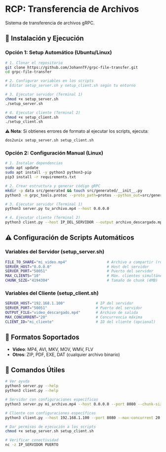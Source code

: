 # RCP: Transferencia de Archivos

Sistema de transferencia de archivos gRPC.

## 🚀 Instalación y Ejecución

### **Opción 1: Setup Automático (Ubuntu/Linux)**

```bash
# 1. Clonar el repositorio
git clone https://github.com/JohannTF/grpc-file-transfer.git
cd grpc-file-transfer

# 2. Configurar variables en los scripts
# Editar setup_server.sh y setup_client.sh según tu entorno

# 3. Ejecutar servidor (Terminal 1)
chmod +x setup_server.sh
./setup_server.sh

# 4. Ejecutar cliente (Terminal 2)
chmod +x setup_client.sh
./setup_client.sh
```

**⚠️ Nota**: Si obtienes errores de formato al ejecutar los scripts, ejecuta:
```bash
dos2unix setup_server.sh setup_client.sh
```

### **Opción 2: Configuración Manual (Linux)**

```bash
# 1. Instalar dependencias
sudo apt update
sudo apt install -y python3 python3-pip
pip3 install -r requirements.txt

# 2. Crear estructura y generar código gRPC
mkdir -p data src/generated && touch src/generated/__init__.py
python3 -m grpc_tools.protoc --proto_path=protos --python_out=src/generated --grpc_python_out=src/generated protos/file_transfer.proto

# 3. Ejecutar servidor (Terminal 1)
python3 server.py tu_archivo.mp4 --host 0.0.0.0

# 4. Ejecutar cliente (Terminal 2)
python3 client.py --host IP_DEL_SERVIDOR --output archivo_descargado.mp4
```

## ⚠️ Configuración de Scripts Automáticos

### **Variables del Servidor (setup_server.sh)**

```bash
FILE_TO_SHARE="mi_video.mp4"                  # Archivo a compartir (ruta relativa)
SERVER_HOST="0.0.0.0"                         # Host del servidor
SERVER_PORT="50051"                           # Puerto del servidor
MAX_CLIENTS="10"                              # Máx. clientes simultáneos
CHUNK_SIZE="4194304"                          # Tamaño de chunk (4MB)
```

### **Variables del Cliente (setup_client.sh)**

```bash
SERVER_HOST="192.168.1.100"              # IP del servidor
SERVER_PORT="50051"                      # Puerto del servidor
OUTPUT_FILE="video_descargado.mp4"       # Archivo de salida
MAX_CONCURRENT="20"                      # Concurrencia máxima
CLIENT_ID="mi_cliente"                   # ID del cliente (opcional)
```

## 🎯 Formatos Soportados

- **Video**: MP4, AVI, MKV, MOV, WMV, FLV
- **Otros**: ZIP, PDF, EXE, DAT (cualquier archivo binario)

## 🔧 Comandos Útiles

```bash
# Ver ayuda
python3 server.py --help
python3 client.py --help

# Servidor con configuraciones específicas
python3 server.py mi_archivo.mp4 --host 0.0.0.0 --port 8080 --chunk-size 8388608 --max-clients 15

# Cliente con configuraciones específicas
python3 client.py --host 192.168.1.100 --port 8080 --max-concurrent 20 --output mi_descarga.mp4

# Dar permisos de ejecución a los scripts
chmod +x setup_server.sh setup_client.sh

# Verificar conectividad
nc -z IP_SERVIDOR PUERTO
```